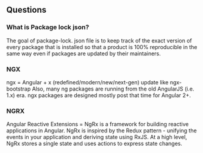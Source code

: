## Questions

### What is Package lock json?
The goal of package-lock. json file is to keep track of the exact version of every package that is installed so that a product is 100% reproducible in the same way even if packages are updated by their maintainers.

### NGX
ngx = Angular + x (redefined/modern/new/next-gen) update like ngx-bootstrap
Also, many ng packages are running from the old AngularJS (i.e. 1.x) era. ngx packages are designed mostly post that time for Angular 2+.

### NGRX
Angular Reactive Extensions = NgRx is a framework for building reactive applications in Angular. NgRx is inspired by the Redux pattern - unifying the events in your application and deriving state using RxJS. At a high level, NgRx stores a single state and uses actions to express state changes.
